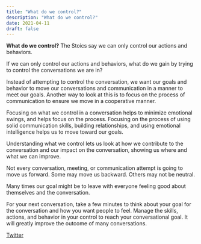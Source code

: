```yaml
---
title: "What do we control?"
description: "What do we control?"
date: 2021-04-11
draft: false
---
```

**What do we control?**
The Stoics say we can only control our actions and behaviors.

If we can only control our actions and behaviors, what do we gain by trying to control the conversations we are in?

Instead of attempting to control the conversation, we want our goals and behavior to move our conversations and communication in a manner to meet our goals.  Another way to look at this is to focus on the process of communication to ensure we move in a cooperative manner.  

Focusing on what we control in a conversation helps to minimize emotional swings, and helps focus on the process.  Focusing on the process of using solid communication skills, building relationships, and using emotional intelligence helps us to move toward our goals.  

Understanding what we control lets us look at how we contribute to the conversation and our impact on the conversation, showing us where and what we can improve.

Not every conversation, meeting, or communication attempt is going to move us forward. Some may move us backward. Others may not be neutral. 

Many times our goal might be to leave with everyone feeling good about themselves and the conversation.  ﻿

For your next conversation, take a few minutes to think about your goal for the conversation and how you want people to feel. Manage the skills, actions, and behavior in your control to reach your conversational goal.  It will greatly improve the outcome of many conversations.

[Twitter]()